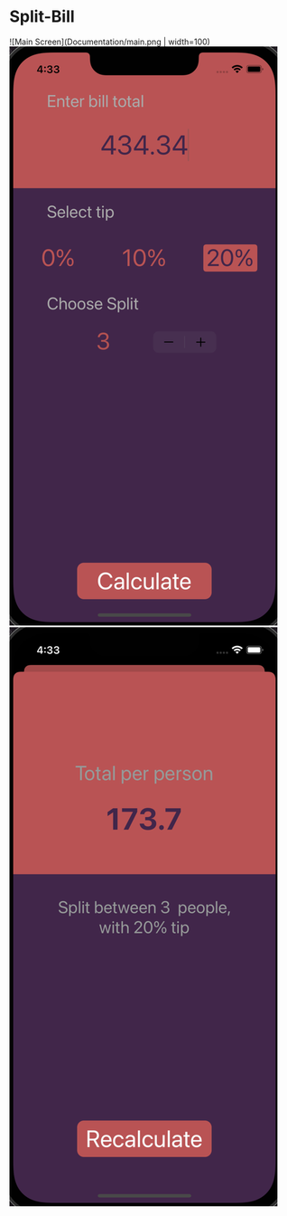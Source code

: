 # Split-Bill


![Main Screen](Documentation/main.png | width=100)
![Inputted Screen](Documentation/inputted.png)
![Calculated Screen](Documentation/calculated.png)
